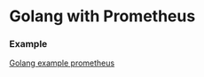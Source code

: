 # Golang with Prometheus

### Example
[Golang example prometheus](https://github.com/Paulo-Lopes-Estevao/gopherprometheus/blob/main/example_custom.md)